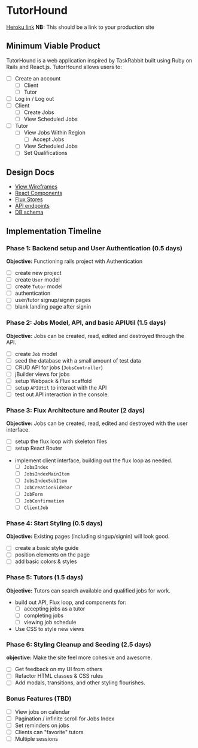 # TutorHound

[Heroku link][heroku] **NB:** This should be a link to your production site

[heroku]: http://www.tutorhound.online

## Minimum Viable Product

TutorHound is a web application inspired by TaskRabbit built using Ruby on Rails
and React.js. TutorHound allows users to:

<!-- This is a Markdown checklist. Use it to keep track of your
progress. Put an x between the brackets for a checkmark: [x] -->

- [ ] Create an account
  - [ ] Client
  - [ ] Tutor
- [ ] Log in / Log out
- [ ] Client
  - [ ] Create Jobs
  - [ ] View Scheduled Jobs
- [ ] Tutor
  - [ ] View Jobs Within Region
    - [ ] Accept Jobs
  - [ ] View Scheduled Jobs
  - [ ] Set Qualifications

## Design Docs
* [View Wireframes][views]
* [React Components][components]
* [Flux Stores][stores]
* [API endpoints][api-endpoints]
* [DB schema][schema]

[views]: ./docs/views.md
[components]: ./docs/components.md
[stores]: ./docs/stores.md
[api-endpoints]: ./docs/api-endpoints.md
[schema]: ./docs/schema.md

## Implementation Timeline

### Phase 1: Backend setup and User Authentication (0.5 days)

**Objective:** Functioning rails project with Authentication

- [ ] create new project
- [ ] create `User` model
- [ ] create `Tutor` model
- [ ] authentication
- [ ] user/tutor signup/signin pages
- [ ] blank landing page after signin

### Phase 2: Jobs Model, API, and basic APIUtil (1.5 days)

**Objective:** Jobs can be created, read, edited and destroyed through
the API.

- [ ] create `Job` model
- [ ] seed the database with a small amount of test data
- [ ] CRUD API for jobs (`JobsController`)
- [ ] jBuilder views for jobs
- [ ] setup Webpack & Flux scaffold
- [ ] setup `APIUtil` to interact with the API
- [ ] test out API interaction in the console.

### Phase 3: Flux Architecture and Router (2 days)

**Objective:** Jobs can be created, read, edited and destroyed with the
user interface.

- [ ] setup the flux loop with skeleton files
- [ ] setup React Router
- implement client interface, building out the flux loop as needed.
  - [ ] `JobsIndex`
  - [ ] `JobsIndexMainItem`
  - [ ] `JobsIndexSubItem`
  - [ ] `JobCreationSidebar`
  - [ ] `JobForm`
  - [ ] `JobConfirmation`
  - [ ] `ClientJob`

### Phase 4: Start Styling (0.5 days)

**Objective:** Existing pages (including singup/signin) will look good.

- [ ] create a basic style guide
- [ ] position elements on the page
- [ ] add basic colors & styles

### Phase 5: Tutors (1.5 days)

**Objective:** Tutors can search available and qualified jobs for work.

- build out API, Flux loop, and components for:
  - [ ] accepting jobs as a tutor
  - [ ] completing jobs
  - [ ] viewing job schedule
- Use CSS to style new views

### Phase 6: Styling Cleanup and Seeding (2.5 days)

**objective:** Make the site feel more cohesive and awesome.

- [ ] Get feedback on my UI from others
- [ ] Refactor HTML classes & CSS rules
- [ ] Add modals, transitions, and other styling flourishes.

### Bonus Features (TBD)
- [ ] View jobs on calendar
- [ ] Pagination / infinite scroll for Jobs Index
- [ ] Set reminders on jobs
- [ ] Clients can "favorite" tutors
- [ ] Multiple sessions
